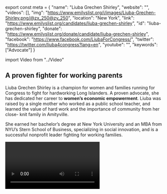 export const meta = {
  "name": "Liuba Grechen Shirley",
  "website": "",
  "videos": [],
  "img": "https://www.emilyslist.org/i/images/Liuba-Grechen-Shirley.png/@zx_250@zy_250",
  "location": "New York",
  "link": "https://www.emilyslist.org/candidates/liuba-grechen-shirley",
  "id": "liuba-grechen-shirley",
  "donate": "https://www.emilyslist.org/donate/candidate/liuba-grechen-shirley",
  "facebook": "https://www.facebook.com/LiubaForCongress/",
  "twitter": "https://twitter.com/liuba4congress?lang=en",
  "youtube": "",
  "keywords": ["Advocate"]
}

import Video from "../Video"

## A proven fighter for working parents

Liuba Grechen Shirley is a champion for women and families running for Congress to fight for hardworking Long Islanders. A proven advocate, she has dedicated her career to **women’s economic empowerment**. Liuba was raised by a single mother who worked as a public school teacher, and learned the value of hard work and the importance of community from her close- knit family in Amityville.

She earned her bachelor’s degree at New York University and an MBA from NYU’s Stern School of Business, specializing in social innovation, and is a successful nonprofit leader fighting for working families.

<Video id="Goynt5et6AI" />

She recently made national headlines when she became the first woman to get federal approval to use campaign funds for child care, breaking down barriers for women candidates across the country.

Liuba lives in Amityville with her husband and two young children. When elected, she will continue her life’s work of making the voices of women and families heard in the halls of power.


## A champion for expanding economic opportunity

Liuba is running to expand economic opportunity for all Long Islanders and to help create good- paying jobs that give families and communities the opportunity to thrive. An experienced leader and policy expert, she has led projects for nonprofits like Women Deliver, PL+US: Paid Leave for the US, Vital Voices, Global Health Visions, and the Bill & Melinda Gates Foundation and launched the #IAmParent campaign for parental leave with UN Women. Liuba is a powerful advocate for expanding access to affordable, quality health care. She knows firsthand how hard working families struggle to pay medical bills: despite paying high premiums for insurance, she faced thousands of dollars in bills after giving birth to her children and has fought for her mother when doctors refused to take her insurance for major surgeries. “I am running for Congress because we don’t get to choose when we get sick and health care shouldn’t just be reserved for the rich,” she has said. When elected, Liuba will work tirelessly to move our country forward for Long Island working families.

## An opportunity to flip a seat from red to blue

Liuba is challenging incumbent Peter King, the longest-serving Republican member of Congress in the state of New York. King has boasted about his willingness to defend Trump’s travel ban and relationship with Russia. This is a district that Obama won in 2012, and an opportunity to defeat a radical Republican to flip this seat. Liuba founded a grassroots group called New York’s 2nd District Democrats to engage Long Islanders in the political process, and she has what it takes to bring her community together and bring new leadership to Long Island. Let’s show her our full support, and help send this champion for working families to Washington to fight for Long Islanders.
